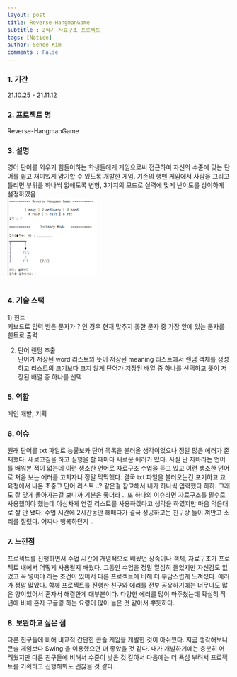 ```yaml
---
layout: post
title: Reverse-HangmanGame
subtitle : 2학기 자료구조 프로젝트 
tags: [Notice]
author: Sehee Kim
comments : False
---
```


<h3> 1. 기간</h3>
21.10.25 - 21.11.12

<h3> 2. 프로젝트 명</h3>
Reverse-HangmanGame

<h3> 3. 설명</h3>
영어 단어를 외우기 힘들어하는 학생들에게 게임으로써 접근하여 자신의 수준에 맞는 단어를 쉽고 재미있게 암기할 수 있도록 개발한 게임. 기존의 행맨 게임에서 사람을 그리고 틀리면 부위를 하나씩 없애도록 변형, 3가지의 모드로 실력에 맞게 난이도를 상이하게 설정하였음<br>
<img src="/assets/img/HANGMAN/main.png" width="40%"><br><br>

<h3> 4. 기술 스택</h3>
1) 힌트<br>
키보드로 입력 받은 문자가 ? 인 경우 현재 맞추지 못한 문자 중 가장 앞에 있는 문자를 힌트로 출력

2) 단어 랜덤 추출<br>
단어가 저장된 word 리스트와 뜻이 저장된 meaning 리스트에서 랜덤 객체를 생성하고 리스트의 크기보다 크지 않게 단어가 저장된 배열 중 하나를 선택하고 뜻이 저장된 배열 중 하나를 선택

<h3> 5. 역할</h3>
메인 개발, 기획

<h3> 6. 이슈</h3>
원래 단어를 txt 파일로 능률보카 단어 목록을 불러올 생각이었으나 정말 많은 에러가 존재했다. 새로고침을 하고 실행을 할 때마다 새로운 에러가 떴다. 사실 난 자바라는 언어를 배워본 적이 없는데 이런 생소한 언어로 자료구조 수업을 듣고 있고 이런 생소한 언어로 처음 보는 에러를 고치자니 정말 막막했다. 결국 txt 파일을 불러오는건 포기하고 교육청에서 나온 초중고 단어 리스트 ..? 같은걸 참고해서 내가 하나씩 입력했다 하하. 그래도 잘 맞게 돌아가는걸 보니까 기분은 좋더라 .. 또 하나의 이슈라면 자료구조를 필수로 사용했어야 했는데 야심차게 연결 리스트를 사용하겠다고 생각을 하였지만 마음 먹은대로 잘 안 됐다. 수업 시간에 2시간동안 헤매다가 결국 성공하고는 친구랑 둘이 껴안고 소리를 질렀다. 어찌나 행복하던지 ..

<h3> 7. 느낀점</h3>
프로젝트를 진행하면서 수업 시간에 개념적으로 배웠던 상속이나 객체, 자료구조가 프로젝트 내에서 어떻게 사용될지 배웠다. 그동안 수업을 정말 열심히 들었지만 자신감도 없었고 꼭 넣어야 하는 조건이 있어서 다른 프로젝트에 비해 더 부담스럽게 느껴졌다. 에러가 정말 많았다. 함께 프로젝트를 진행한 친구와 에러를 전부 공유하기에는 너무나도 많은 양이었어서 혼자서 해결한게 대부분이다. 다양한 에러를 많이 마주쳤는데 확실히 작년에 비해 혼자 구글링 하는 요령이 많이 늘은 것 같아서 뿌듯하다. 

<h3> 8. 보완하고 싶은 점</h3>
다른 친구들에 비해 비교적 간단한 콘솔 게임을 개발한 것이 아쉬웠다. 지금 생각해보니 콘솔 게임보다 Swing 을 이용했으면 더 좋았을 것 같다. 내가 개발하기에는 충분히 어려웠지만 다른 친구들에 비해서 수준이 낮은 것 같아서 다음에는 더 욕심 부려서 프로젝트를 기획하고 진행해봐도 괜찮을 것 같다.